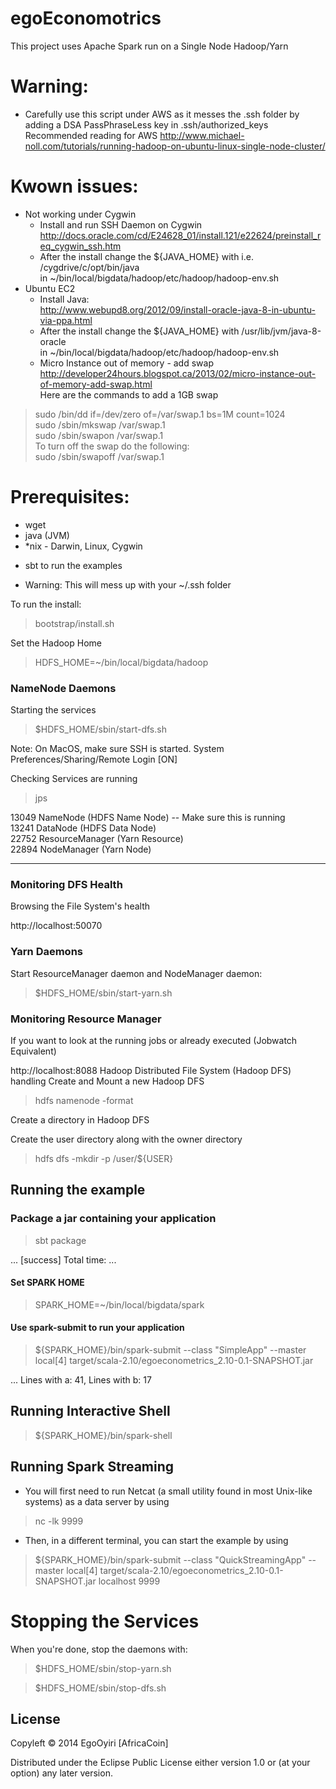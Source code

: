 egoEconomotrics
============

This project uses Apache Spark run on a Single Node Hadoop/Yarn

# Warning:
* Carefully use this script under AWS as it messes the .ssh folder by adding a DSA PassPhraseLess key in .ssh/authorized_keys<br>
      Recommended reading for AWS http://www.michael-noll.com/tutorials/running-hadoop-on-ubuntu-linux-single-node-cluster/

# Kwown issues:
* Not working under Cygwin
  - Install and run SSH Daemon on Cygwin <br>
     http://docs.oracle.com/cd/E24628_01/install.121/e22624/preinstall_req_cygwin_ssh.htm
  - After the install change the ${JAVA_HOME} with i.e. /cygdrive/c/opt/bin/java<br>
     in ~/bin/local/bigdata/hadoop/etc/hadoop/hadoop-env.sh <br>
* Ubuntu EC2
  - Install Java:<br>
     http://www.webupd8.org/2012/09/install-oracle-java-8-in-ubuntu-via-ppa.html<br>
  - After the install change the ${JAVA_HOME} with /usr/lib/jvm/java-8-oracle<br>
     in ~/bin/local/bigdata/hadoop/etc/hadoop/hadoop-env.sh <br>
  - Micro Instance out of memory - add swap<br>
     http://developer24hours.blogspot.ca/2013/02/micro-instance-out-of-memory-add-swap.html<br>
     Here are the commands to add a 1GB swap<br>
> sudo /bin/dd if=/dev/zero of=/var/swap.1 bs=1M count=1024<br>
> sudo /sbin/mkswap /var/swap.1<br>
> sudo /sbin/swapon /var/swap.1<br>
     To turn off the swap do the following:<br>
> sudo /sbin/swapoff /var/swap.1


# Prerequisites:
- wget
- java (JVM)
- *nix - Darwin, Linux, Cygwin
* sbt to run the examples

* Warning:
This will mess up with your ~/.ssh folder

To run the install:

> bootstrap/install.sh

Set the Hadoop Home
> HDFS_HOME=~/bin/local/bigdata/hadoop

### NameNode Daemons
Starting the services

> $HDFS_HOME/sbin/start-dfs.sh

Note: On MacOS, make sure SSH is started. System Preferences/Sharing/Remote Login [ON]

 Checking Services are running

> jps

13049 NameNode (HDFS Name Node) -- Make sure this is running<br>
13241 DataNode (HDFS Data Node)<br>
22752 ResourceManager (Yarn Resource)<br>
22894 NodeManager (Yarn Node)<br>

---

### Monitoring DFS Health

Browsing the File System's health

http://localhost:50070


### Yarn Daemons
Start ResourceManager daemon and NodeManager daemon:

> $HDFS_HOME/sbin/start-yarn.sh

### Monitoring Resource Manager

If you want to look at the running jobs or already executed (Jobwatch Equivalent)

http://localhost:8088
Hadoop Distributed File System (Hadoop DFS) handling
Create and Mount a new Hadoop DFS

> hdfs namenode -format


Create a directory in Hadoop DFS

Create the user directory along with the owner directory

> hdfs dfs -mkdir -p /user/${USER}


## Running the example

### Package a jar containing your application
> sbt package

...
[success] Total time: ...

#### Set SPARK HOME

> SPARK_HOME=~/bin/local/bigdata/spark

#### Use spark-submit to run your application
> ${SPARK_HOME}/bin/spark-submit --class "SimpleApp" --master local[4] target/scala-2.10/egoeconometrics_2.10-0.1-SNAPSHOT.jar

...
Lines with a: 41, Lines with b: 17

## Running Interactive Shell

> ${SPARK_HOME}/bin/spark-shell

## Running Spark Streaming 

* You will first need to run Netcat (a small utility found in most Unix-like systems) as a data server by using

> nc -lk 9999

* Then, in a different terminal, you can start the example by using

> ${SPARK_HOME}/bin/spark-submit --class "QuickStreamingApp" --master local[4] target/scala-2.10/egoeconometrics_2.10-0.1-SNAPSHOT.jar localhost 9999

# Stopping the Services

When you're done, stop the daemons with:

> $HDFS_HOME/sbin/stop-yarn.sh

> $HDFS_HOME/sbin/stop-dfs.sh


## License

Copyleft © 2014 EgoOyiri [AfricaCoin]

Distributed under the Eclipse Public License either version 1.0 or (at
your option) any later version.

